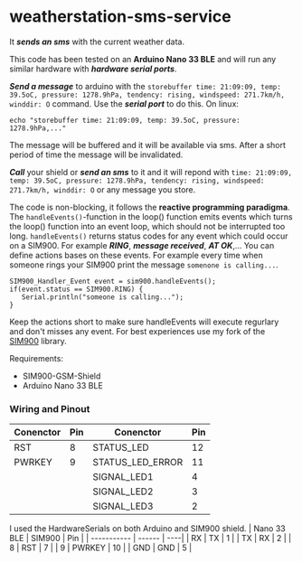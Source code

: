 # weatherstation-sms-service
It ***sends an sms*** with the current weather data.

This code has been tested on an **Arduino Nano 33 BLE** and will run any similar hardware with ***hardware serial ports***.

***Send a message*** to arduino with the `storebuffer time: 21:09:09, temp: 39.5oC, pressure: 1278.9hPa, tendency: rising, windspeed: 271.7km/h, winddir: O` command.
Use the ***serial port*** to do this.
On linux:  
```
echo "storebuffer time: 21:09:09, temp: 39.5oC, pressure: 1278.9hPa,..."
```
The message will be buffered and it will be available via sms. After a short period of time the message will be invalidated.

***Call*** your shield or ***send an sms*** to it and it will repond with `time: 21:09:09, temp: 39.5oC, pressure: 1278.9hPa, tendency: rising, windspeed: 271.7km/h, winddir: O` or any message you store.

The code is non-blocking, it follows the **reactive programming paradigma**.
The ```handleEvents()```-function in the loop() function emits events which turns the loop() function into an event loop, which should not be interrupted too long. ```handleEvents()``` returns status codes for any event which could occur on a SIM900. For example ***RING***, ***message received***, ***AT OK***,... You can define actions bases on these events. For example every time when someone rings your SIM900 print the message ```somenone is calling...```.
```
SIM900_Handler_Event event = sim900.handleEvents();
if(event.status == SIM900.RING) {
   Serial.println("someone is calling...");
}
```
Keep the actions short to make sure handleEvents will execute regurlary and don't misses any event.
For best experiences use my fork of the [SIM900](https://github.com/lexho/SIM900) library.

Requirements:
* SIM900-GSM-Shield
* Arduino Nano 33 BLE

### Wiring and Pinout
| Conenctor | Pin | Conenctor        | Pin |
| --------- | --- | ---------------- | --- | 
| RST       | 8   | STATUS_LED       | 12  |
| PWRKEY    | 9   | STATUS_LED_ERROR | 11  |
|           |     | SIGNAL_LED1      | 4   |
|           |     | SIGNAL_LED2      | 3   |
|           |     | SIGNAL_LED3      | 2   |

I used the HardwareSerials on both Arduino and SIM900 shield.
| Nano 33 BLE | SIM900 | Pin |
| ----------- | ------ | ----|
| RX          | TX     | 1   |
| TX          | RX     | 2   |
| 8           | RST    | 7   |
| 9           | PWRKEY | 10  |
| GND         | GND    | 5   |